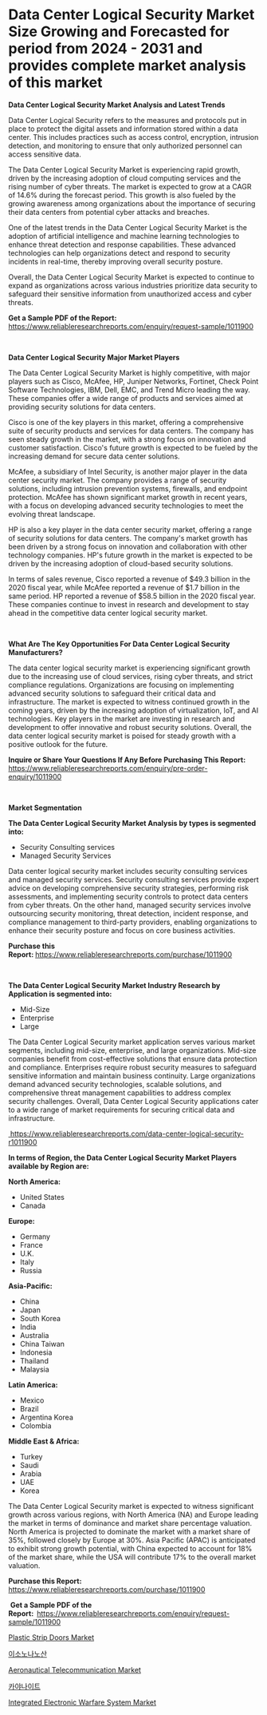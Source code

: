 <p><h1>Data Center Logical Security Market Size Growing and Forecasted for period from 2024 - 2031 and provides complete market analysis of this market</h1></p><p><strong>Data Center Logical Security Market Analysis and Latest Trends</strong></p>
<p><p>Data Center Logical Security refers to the measures and protocols put in place to protect the digital assets and information stored within a data center. This includes practices such as access control, encryption, intrusion detection, and monitoring to ensure that only authorized personnel can access sensitive data.</p><p>The Data Center Logical Security Market is experiencing rapid growth, driven by the increasing adoption of cloud computing services and the rising number of cyber threats. The market is expected to grow at a CAGR of 14.6% during the forecast period. This growth is also fueled by the growing awareness among organizations about the importance of securing their data centers from potential cyber attacks and breaches.</p><p>One of the latest trends in the Data Center Logical Security Market is the adoption of artificial intelligence and machine learning technologies to enhance threat detection and response capabilities. These advanced technologies can help organizations detect and respond to security incidents in real-time, thereby improving overall security posture.</p><p>Overall, the Data Center Logical Security Market is expected to continue to expand as organizations across various industries prioritize data security to safeguard their sensitive information from unauthorized access and cyber threats.</p></p>
<p><strong>Get a Sample PDF of the Report:&nbsp;</strong> <a href="https://www.reliableresearchreports.com/enquiry/request-sample/1011900">https://www.reliableresearchreports.com/enquiry/request-sample/1011900</a></p>
<p>&nbsp;</p>
<p><strong>Data Center Logical Security Major Market Players</strong></p>
<p><p>The Data Center Logical Security Market is highly competitive, with major players such as Cisco, McAfee, HP, Juniper Networks, Fortinet, Check Point Software Technologies, IBM, Dell, EMC, and Trend Micro leading the way. These companies offer a wide range of products and services aimed at providing security solutions for data centers.</p><p>Cisco is one of the key players in this market, offering a comprehensive suite of security products and services for data centers. The company has seen steady growth in the market, with a strong focus on innovation and customer satisfaction. Cisco's future growth is expected to be fueled by the increasing demand for secure data center solutions.</p><p>McAfee, a subsidiary of Intel Security, is another major player in the data center security market. The company provides a range of security solutions, including intrusion prevention systems, firewalls, and endpoint protection. McAfee has shown significant market growth in recent years, with a focus on developing advanced security technologies to meet the evolving threat landscape.</p><p>HP is also a key player in the data center security market, offering a range of security solutions for data centers. The company's market growth has been driven by a strong focus on innovation and collaboration with other technology companies. HP's future growth in the market is expected to be driven by the increasing adoption of cloud-based security solutions.</p><p>In terms of sales revenue, Cisco reported a revenue of $49.3 billion in the 2020 fiscal year, while McAfee reported a revenue of $1.7 billion in the same period. HP reported a revenue of $58.5 billion in the 2020 fiscal year. These companies continue to invest in research and development to stay ahead in the competitive data center logical security market.</p></p>
<p>&nbsp;</p>
<p><strong>What Are The Key Opportunities For Data Center Logical Security Manufacturers?</strong></p>
<p><p>The data center logical security market is experiencing significant growth due to the increasing use of cloud services, rising cyber threats, and strict compliance regulations. Organizations are focusing on implementing advanced security solutions to safeguard their critical data and infrastructure. The market is expected to witness continued growth in the coming years, driven by the increasing adoption of virtualization, IoT, and AI technologies. Key players in the market are investing in research and development to offer innovative and robust security solutions. Overall, the data center logical security market is poised for steady growth with a positive outlook for the future.</p></p>
<p><strong>Inquire or Share Your Questions If Any Before Purchasing This Report:</strong> <a href="https://www.reliableresearchreports.com/enquiry/pre-order-enquiry/1011900">https://www.reliableresearchreports.com/enquiry/pre-order-enquiry/1011900</a></p>
<p>&nbsp;</p>
<p><strong>Market Segmentation</strong></p>
<p><strong>The Data Center Logical Security Market Analysis by types is segmented into:</strong></p>
<p><ul><li>Security Consulting services</li><li>Managed Security Services</li></ul></p>
<p><p>Data center logical security market includes security consulting services and managed security services. Security consulting services provide expert advice on developing comprehensive security strategies, performing risk assessments, and implementing security controls to protect data centers from cyber threats. On the other hand, managed security services involve outsourcing security monitoring, threat detection, incident response, and compliance management to third-party providers, enabling organizations to enhance their security posture and focus on core business activities.</p></p>
<p><strong>Purchase this Report:&nbsp;</strong><a href="https://www.reliableresearchreports.com/purchase/1011900">https://www.reliableresearchreports.com/purchase/1011900</a></p>
<p>&nbsp;</p>
<p><strong>The Data Center Logical Security Market Industry Research by Application is segmented into:</strong></p>
<p><ul><li>Mid-Size</li><li>Enterprise</li><li>Large</li></ul></p>
<p><p>The Data Center Logical Security market application serves various market segments, including mid-size, enterprise, and large organizations. Mid-size companies benefit from cost-effective solutions that ensure data protection and compliance. Enterprises require robust security measures to safeguard sensitive information and maintain business continuity. Large organizations demand advanced security technologies, scalable solutions, and comprehensive threat management capabilities to address complex security challenges. Overall, Data Center Logical Security applications cater to a wide range of market requirements for securing critical data and infrastructure.</p></p>
<p><a href="https://www.reliableresearchreports.com/data-center-logical-security-r1011900">&nbsp;https://www.reliableresearchreports.com/data-center-logical-security-r1011900</a></p>
<p><strong>In terms of Region, the Data Center Logical Security Market Players available by Region are:</strong></p>
<p>
    <p> <strong> North America: </strong>
        <ul>
            <li>United States</li>
            <li>Canada</li>
        </ul>
        </p> 
    <p> <strong> Europe: </strong>
        <ul>
            <li>Germany</li>
            <li>France</li>
            <li>U.K.</li>
            <li>Italy</li>
            <li>Russia</li>
        </ul>
        </p> 
    <p> <strong> Asia-Pacific: </strong>
        <ul>
            <li>China</li>
            <li>Japan</li>
            <li>South Korea</li>
            <li>India</li>
            <li>Australia</li>
            <li>China Taiwan</li>
            <li>Indonesia</li>
            <li>Thailand</li>
            <li>Malaysia</li>
        </ul>
        </p> 
    <p> <strong> Latin America: </strong>
        <ul>
            <li>Mexico</li>
            <li>Brazil</li>
            <li>Argentina Korea</li>
            <li>Colombia</li>
        </ul>
        </p> 
    <p> <strong> Middle East & Africa: </strong>
        <ul>
            <li>Turkey</li>
            <li>Saudi</li>
            <li>Arabia</li>
            <li>UAE</li>
            <li>Korea</li>
        </ul>
    </p>
    </p>
<p><p>The Data Center Logical Security market is expected to witness significant growth across various regions, with North America (NA) and Europe leading the market in terms of dominance and market share percentage valuation. North America is projected to dominate the market with a market share of 35%, followed closely by Europe at 30%. Asia Pacific (APAC) is anticipated to exhibit strong growth potential, with China expected to account for 18% of the market share, while the USA will contribute 17% to the overall market valuation.</p></p>
<p><strong>Purchase this Report: </strong><a href="https://www.reliableresearchreports.com/purchase/1011900">https://www.reliableresearchreports.com/purchase/1011900</a></p>
<p>&nbsp;<strong>Get a Sample PDF of the Report:&nbsp;&nbsp;</strong><a href="https://www.reliableresearchreports.com/enquiry/request-sample/1011900">https://www.reliableresearchreports.com/enquiry/request-sample/1011900</a></p>
<p><strong></strong></p>
<p><p><a href="https://medium.com/@avnhan99_20208/plastic-strip-doors-market-size-is-growing-at-cagr-of-14-5-20f12ac0b003">Plastic Strip Doors Market</a></p><p><a href="https://github.com/vsckjg50460/Market-Research-Report-List-4/blob/main/918697979217.md">이소노나노산</a></p><p><a href="https://github.com/juancolorado15/Market-Research-Report-List-4/blob/main/aeronautical-telecommunication-market.md">Aeronautical Telecommunication Market</a></p><p><a href="https://github.com/GabrielBlanda5656/Market-Research-Report-List-3/blob/main/625719179218.md">카야나이트</a></p><p><a href="https://github.com/mahnoor2003/Market-Research-Report-List-5/blob/main/integrated-electronic-warfare-system-market.md">Integrated Electronic Warfare System Market</a></p></p>
